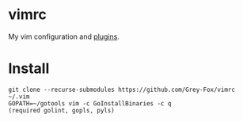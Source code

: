 # vimrc

My vim configuration and [plugins](.gitmodules).

# Install

```
git clone --recurse-submodules https://github.com/Grey-Fox/vimrc ~/.vim
GOPATH=~/gotools vim -c GoInstallBinaries -c q
(required golint, gopls, pyls)
```

